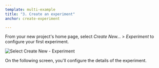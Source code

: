 ```yaml
---
template: multi-example
title: "3. Create an experiment"
anchor: create-experiment

---
```


From your new project's home page, select _Create New…_ > _Experiment_ to configure your first experiment.

<img src="/assets/img/create_your_first_experiment.png" alt="Select Create New - Experiment" class="screenshot">

On the following screen, you'll configure the details of the experiment.
